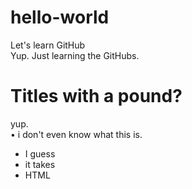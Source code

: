 # hello-world
Let's learn GitHub
<br>
Yup. Just learning the GitHubs.
# Titles with a pound?
yup.
<br>
• i don't even know what this is.
<ul>
  <li>I guess</li>
  <li>it takes</li>
  <li>HTML</li>
</ul>
